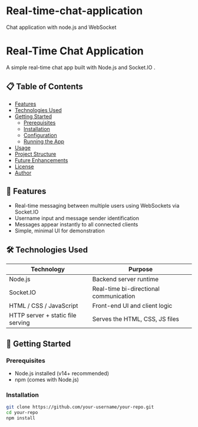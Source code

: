 # Real-time-chat-application
Chat application with node.js and WebSocket

# Real-Time Chat Application  
A simple real-time chat app built with Node.js and Socket.IO .

## 📋 Table of Contents  
* [Features](#features)  
* [Technologies Used](#technologies-used)  
* [Getting Started](#getting-started)  
  * [Prerequisites](#prerequisites)  
  * [Installation](#installation)  
  * [Configuration](#configuration)  
  * [Running the App](#running-the-app)  
* [Usage](#usage)  
* [Project Structure](#project-structure)  
* [Future Enhancements](#future-enhancements)  
* [License](#license)  
* [Author](#author)  

## 🧩 Features  
- Real-time messaging between multiple users using WebSockets via Socket.IO  
- Username input and message sender identification  
- Messages appear instantly to all connected clients  
- Simple, minimal UI for demonstration  

## 🛠 Technologies Used  
| Technology | Purpose |
|-----------|---------|
| Node.js | Backend server runtime |
| Socket.IO | Real-time bi-directional communication |
| HTML / CSS / JavaScript | Front-end UI and client logic |
| HTTP server + static file serving | Serves the HTML, CSS, JS files |

## 🚀 Getting Started  
### Prerequisites  
- Node.js installed (v14+ recommended)  
- npm (comes with Node.js)  

### Installation  
```bash
git clone https://github.com/your-username/your-repo.git  
cd your-repo  
npm install  

